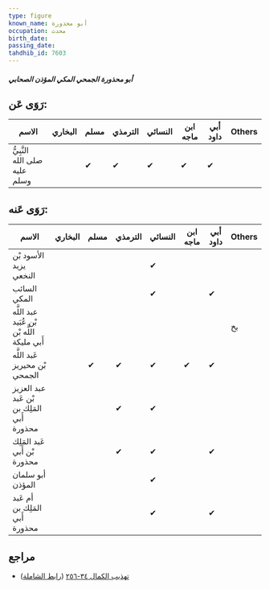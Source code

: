 ```yaml
---
type: figure
known_name: أبو محذورة
occupation: محدث
birth_date:
passing_date:
tahdhib_id: 7603
---
```

##### أبو محذورة الجمحي المكي المؤذن الصحابي

## رَوَى عَن:
| الاسم                         | البخاري | مسلم | الترمذي | النسائي | ابن ماجه | أبي داود | Others |
| ----------------------------- | ------- | ---- | ------- | ------- | -------- | -------- | ------ |
| النَّبِيُّ صلى الله عليه وسلم |         | ✔    | ✔       | ✔       | ✔        | ✔        |        |
## رَوَى عَنه:
| الاسم                                       | البخاري | مسلم | الترمذي | النسائي | ابن ماجه | أبي داود | Others |
| ------------------------------------------- | ------- | ---- | ------- | ------- | -------- | -------- | ------ |
| الأسود بْن يزيد النخعي                      |         |      |         | ✔       |          |          |        |
| السائب المكي                                |         |      |         | ✔       |          | ✔        |        |
| عبد اللَّه بْن عُبَيد اللَّه بْن أَبي مليكة |         |      |         |         |          |          | بخ     |
| عَبد اللَّه بْن محيريز الجمحي               |         | ✔    | ✔       | ✔       | ✔        | ✔        |        |
| عبد العزيز بْن عَبد المَلِك بن أَبي محذورة  |         |      | ✔       | ✔       |          |          |        |
| عَبد المَلِك بْن أَبي محذورة                |         |      | ✔       | ✔       |          | ✔        |        |
| أبو سلمان المؤذن                            |         |      |         | ✔       |          |          |        |
| أم عَبد المَلِك بن أَبي محذورة              |         |      |         | ✔       |          | ✔        |        |
## مراجع
- [تهذيب الكمال ٣٤-٢٥٦](obsidian://open?vault=Tahdhib-al-Kamal&file=Figures/٧٦٠٣-أبو%20محذورة%20الجمحي%20المكي%20المؤذن%20الصحابي) ([رابط الشاملة](https://shamela.ws/book/3722/18373))
